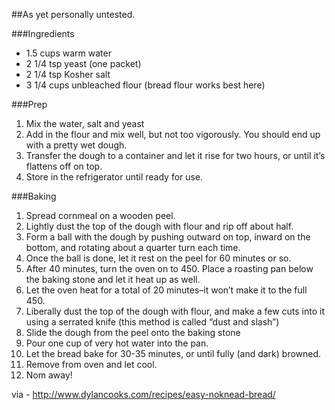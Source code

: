 ##As yet personally untested.

###Ingredients

- 1.5 cups warm water
- 2 1/4 tsp yeast (one packet)
- 2 1/4 tsp Kosher salt
- 3 1/4 cups unbleached flour (bread flour works best here)

###Prep

1. Mix the water, salt and yeast
2. Add in the flour and mix well, but not too vigorously. You should end up with a pretty wet dough.
4. Transfer the dough to a container and let it rise for two hours, or until it’s flattens off on top.
5. Store in the refrigerator until ready for use.

###Baking

1. Spread cornmeal on a wooden peel.
2. Lightly dust the top of the dough with flour and rip off about half.
3. Form a ball with the dough by pushing outward on top, inward on the bottom, and rotating about a quarter turn each time.
4. Once the ball is done, let it rest on the peel for 60 minutes or so.
5. After 40 minutes, turn the oven on to 450. Place a roasting pan below the baking stone and let it heat up as well.
6. Let the oven heat for a total of 20 minutes–it won’t make it to the full 450.
7. Liberally dust the top of the dough with flour, and make a few cuts into it using a serrated knife (this method is called “dust and slash”)
8. Slide the dough from the peel onto the baking stone
9. Pour one cup of very hot water into the pan.
10. Let the bread bake for 30-35 minutes, or until fully (and dark) browned.
11. Remove from oven and let cool. 
12. Nom away!

via - http://www.dylancooks.com/recipes/easy-noknead-bread/
